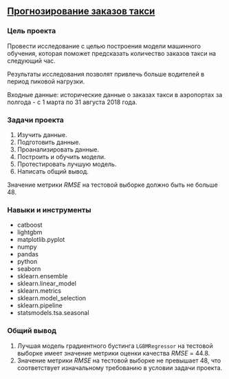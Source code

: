 ## [Прогнозирование заказов такси](forecasting-taxi-orders.ipynb)


### Цель проекта

Провести исследование с целью построения модели машинного обучения, которая поможет предсказать количество заказов такси на следующий час.

Результаты исследования позволят привлечь больше водителей в период пиковой нагрузки.

Входные данные: исторические данные о заказах такси в аэропортах за полгода - с 1 марта по 31 августа 2018 года.


### Задачи проекта

1. Изучить данные.
2. Подготовить данные.
3. Проанализировать данные.
4. Построить и обучить модели.
5. Протестировать лучшую модель.
6. Написать общий вывод.

Значение метрики *RMSE* на тестовой выборке должно быть не больше 48.


### Навыки и инструменты

- catboost
- lightgbm
- matplotlib.pyplot
- numpy
- pandas
- python
- seaborn
- sklearn.ensemble
- sklearn.linear_model
- sklearn.metrics
- sklearn.model_selection
- sklearn.pipeline
- statsmodels.tsa.seasonal


### Общий вывод

1. Лучшая модель градиентного бустинга `LGBMRegressor` на тестовой выборке имеет значение метрики оценки качества *RMSE* = 44.8.
2. Значение метрики *RMSE* на тестовой выборке не превышает 48, что соответствует изначальному требованию в условии задачи проекта.
